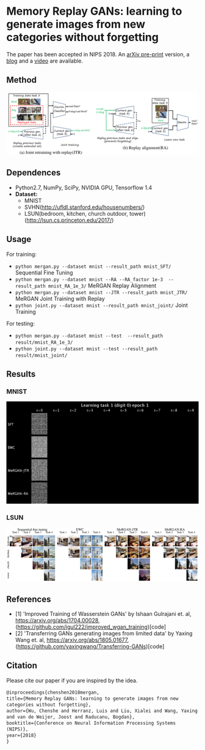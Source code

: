 Memory Replay GANs: learning to generate images from new categories without forgetting
=====================================
The paper has been accepted in NIPS 2018. An [arXiv pre-print](https://arxiv.org/abs/1809.02058) version, a [blog](http://www.lherranz.org/2018/10/29/mergans) and a [video](https://youtu.be/zOHrHrVq5C8) are available.


## Method
![MerGAN](./imgs/MerGAN.png)

## Dependences 
- Python2.7, NumPy, SciPy, NVIDIA GPU, Tensorflow 1.4
- **Dataset:** 
  - MNIST
  - SVHN(http://ufldl.stanford.edu/housenumbers/)
  - LSUN(bedroom, kitchen, church outdoor, tower)(http://lsun.cs.princeton.edu/2017/)
 
## Usage

For training:
- `python mergan.py --dataset mnist --result_path mnist_SFT/` Sequential Fine Tuning
- `python mergan.py --dataset mnist --RA --RA_factor 1e-3  --result_path mnist_RA_1e_3/` MeRGAN Replay Alignment
- `python mergan.py --dataset mnist --JTR --result_path mnist_JTR/` MeRGAN Joint Training with Replay
- `python joint.py --dataset mnist --result_path mnist_joint/` Joint Training

For testing:
- `python mergan.py --dataset mnist --test  --result_path result/mnist_RA_1e_3/`
- `python joint.py --dataset mnist --test --result_path result/mnist_joint/`

## Results
### MNIST
![MerGAN](./imgs/mnist.gif)

### LSUN
![MerGAN](./imgs/lsun.png)

## References 
- \[1\] 'Improved Training of Wasserstein GANs' by Ishaan Gulrajani et. al, https://arxiv.org/abs/1704.00028, (https://github.com/igul222/improved_wgan_training)[code] 
- \[2\] 'Transferring GANs generating images from limited data' by Yaxing Wang  et. al, https://arxiv.org/abs/1805.01677, (https://github.com/yaxingwang/Transferring-GANs)[code]

## Citation

Please cite our paper if you are inspired by the idea.
```
@inproceedings{chenshen2018mergan,
title={Memory Replay GANs: learning to generate images from new categories without forgetting},
author={Wu, Chenshe and Herranz, Luis and Liu, Xialei and Wang, Yaxing and van de Weijer, Joost and Raducanu, Bogdan},
booktitle={Conference on Neural Information Processing Systems (NIPS)},
year={2018}
}
```
